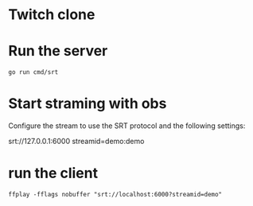 # Twitch clone

# Run the server

```
go run cmd/srt
```

# Start straming with obs

Configure the stream to use the SRT protocol and the following settings:

srt://127.0.0.1:6000
streamid=demo:demo

# run the client

```
ffplay -fflags nobuffer "srt://localhost:6000?streamid=demo"
```
